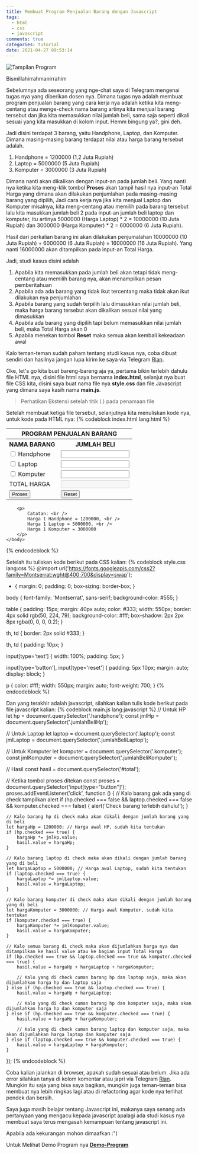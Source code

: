 ```yaml
---
title: Membuat Program Penjualan Barang dengan Javascript
tags:
  - html
  - css
  - javascript
comments: true
categories: tutorial
date: 2021-04-27 09:53:14
---
```



![Tampilan Program](/img/membuat-program-penjualan-barang/thumbnail.png)

Bismillahirrahmanirrahim

Sebelumnya ada seseorang yang nge-chat saya di Telegram mengenai tugas nya yang diberikan dosen nya. Dimana tugas nya adalah membuat program penjualan barang yang cara kerja nya adalah ketika kita meng-centang atau menge-check nama barang artinya kita menjual barang tersebut dan jika kita memasukkan nilai jumlah beli, sama saja seperti dikali sesuai yang kita masukkan di kolom input. Hemm bingung ya?, gini deh. 

<!-- more -->

Jadi disini terdapat 3 barang, yaitu Handphone, Laptop, dan Komputer. Dimana masing-masing barang terdapat nilai atau harga barang tersebut adalah.
1. Handphone = 1200000 (1,2 Juta Rupiah)
2. Laptop = 5000000 (5 Juta Rupiah)
3. Komputer = 3000000 (3 Juta Rupiah)

Dimana nanti akan dikalikan dengan input-an pada jumlah beli. Yang nanti nya ketika kita meng-klik tombol <b>Proses</b> akan tampil hasil nya input-an Total Harga yang dimana akan dilakukan penjumlahan pada masing-masing barang yang dipilih, Jadi cara kerja nya jika kita menjual Laptop dan Komputer misalnya, kita meng-centang atau memilih pada barang tersebut lalu kita masukkan jumlah beli 2 pada input-an jumlah beli laptop dan komputer, itu artinya 5000000 (Harga Laptop) * 2 = 10000000 (10 Juta Rupiah) dan 3000000 (Harga Komputer) * 2 = 6000000 (6 Juta Rupiah). 

Hasil dari perkalian barang ini akan dilakukan penjumalahan 10000000 (10 Juta Rupiah) + 6000000 (6 Juta Rupiah) = 16000000 (16 Juta Rupiah). Yang nanti 16000000 akan ditampilkan pada input-an Total Harga.

Jadi, studi kasus disini adalah
1. Apabila kita memasukkan pada jumlah beli akan tetapi tidak meng-centang atau memilih barang nya, akan menampilkan pesan pemberitahuan
2. Apabila ada ada barang yang tidak ikut tercentang maka tidak akan ikut dilakukan nya penjumlahan
3. Apabila barang yang sudah terpilih lalu dimasukkan nilai jumlah beli, maka harga barang tersebut akan dikalikan sesuai nilai yang dimasukkan
4. Apabila ada barang yang dipilih tapi belum memasukkan nilai jumlah beli, maka Total Harga akan 0
5. Apabila menekan tombol <b>Reset</b> maka semua akan kembali kekeadaan awal

Kalo teman-teman sudah paham tentang studi kasus nya, coba dibuat sendiri dan hasilnya jangan lupa kirim ke saya via Telegram [Rian](https://t.me/riann18).


Oke, let's go kita buat bareng-bareng aja ya, pertama bikin terlebih dahulu file HTML nya, disini file html saya bernama **index.html**, selanjut nya buat file CSS kita, disini saya buat nama file nya **style.css** dan file Javascript yang dimana saya kasih nama **main.js**. 
> Perhatikan Ekstensi setelah titik (.) pada penamaan file

Setelah membuat ketiga file tersebut, selanjutnya kita menuliskan kode nya, untuk kode pada HTML nya:
{% codeblock index.html lang:html %}
<!DOCTYPE html>
<html lang="en">
	<head>
		<meta charset="UTF-8" />
		<meta http-equiv="X-UA-Compatible" content="IE=edge" />
		<meta name="viewport" content="width=device-width, initial-scale=1.0" />
		<title>PROGRAM PENJUALAN BARANG</title>
	</head>
	<body>
		<form name="form">
			<table>
				<tr>
					<th colspan="2">PROGRAM PENJUALAN BARANG</th>
				</tr>
				<tr>
					<th>NAMA BARANG</th>
					<th>JUMLAH BELI</th>
				</tr>
				<tr>
					<td>
						<label> <input type="checkbox" class="handphone" /> </label>Handphone
					</td>
					<td><input type="text" class="jumlahBeliHp" /></td>
				</tr>
				<tr>
					<td>
						<label> <input type="checkbox" class="laptop" /> </label>Laptop
					</td>
					<td><input type="text" class="jumlahBeliLaptop" /></td>
				</tr>
				<tr>
					<td>
						<label> <input type="checkbox" class="komputer" /> </label>Komputer
					</td>
					<td><input type="text" class="jumlahBeliKomputer" /></td>
				</tr>
				<tr>
					<td>
						<label> TOTAL HARGA </label>
					</td>
					<td><input type="text" id="total" disabled /></td>
				</tr>
				<tr>
					<td><input type="button" value="Proses" /></td>
					<td><input type="reset" value="Reset" /></td>
				</tr>
			</table>
		</form>

		<p>
			Catatan: <br />
			Harga 1 Handphone = 1200000, <br />
			Harga 1 Laptop = 5000000, <br />
			Harga 1 Komputer = 3000000
		</p>
	</body>
</html>
{% endcodeblock %}

Setelah itu tuliskan kode berikut pada CSS kalian:
{% codeblock style.css lang:css %}
@import url('https://fonts.googleapis.com/css2?family=Montserrat:wght@400;700&display=swap');

* {
	margin: 0;
	padding: 0;
	box-sizing: border-box;
}

			
body {
    font-family: 'Montserrat', sans-serif;
    background-color: #555;
}

table {
    padding: 15px;
    margin: 40px auto;
    color: #333;
    width: 550px;
    border: 4px solid rgb(50, 224, 79);
    background-color: #fff;
    box-shadow: 2px 2px 8px rgba(0, 0, 0, 0.2);
}

th,
td {
    border: 2px solid #333;
}

th,
td {
    padding: 10px;
}

input[type='text'] {
    width: 100%;
    padding: 5px;
}

input[type='button'],
input[type='reset'] {
    padding: 5px 10px;
    margin: auto;
    display: block;
}

p {
    color: #fff;
    width: 550px;
    margin: auto;
    font-weight: 700;
}
{% endcodeblock %}

Dan yang terakhir adalah javascript, silahkan kalian tulis kode berikut pada file javascript kalian:
{% codeblock main.js lang:javascript %}
// Untuk HP
let hp = document.querySelector('.handphone');
const jmlHp = document.querySelector('.jumlahBeliHp');

// Untuk Laptop
let laptop = document.querySelector('.laptop');
const jmlLaptop = document.querySelector('.jumlahBeliLaptop');

// Untuk Komputer
let komputer = document.querySelector('.komputer');
const jmlKomputer = document.querySelector('.jumlahBeliKomputer');

// Hasil
const hasil = document.querySelector('#total');

// Ketika tombol proses ditekan
const proses = document.querySelector('input[type="button"]');
proses.addEventListener('click', function () {
    // Kalo barang gak ada yang di check tampilkan alert
    if (hp.checked === false && laptop.checked === false && komputer.checked === false) {
        alert('Check barang terlebih dahulu!');
    }

    // Kalo barang hp di check maka akan dikali dengan jumlah barang yang di beli
    let hargaHp = 1200000; // Harga awal HP, sudah kita tentukan
    if (hp.checked === true) {
        hargaHp *= jmlHp.value;
        hasil.value = hargaHp;
    }

    // Kalo barang laptop di check maka akan dikali dengan jumlah barang yang di beli
    let hargaLaptop = 5000000; // Harga awal Laptop, sudah kita tentukan
    if (laptop.checked === true) {
        hargaLaptop *= jmlLaptop.value;
        hasil.value = hargaLaptop;
    }

    // Kalo barang komputer di check maka akan dikali dengan jumlah barang yang di beli
    let hargaKomputer = 3000000; // Harga awal Komputer, sudah kita tentukan
    if (komputer.checked === true) {
        hargaKomputer *= jmlKomputer.value;
        hasil.value = hargaKomputer;
    }

    // Kalo semua barang di check maka akan dijumlahkan harga nya dan ditampilkan ke hasil value atau ke bagian input Total Harga
    if (hp.checked === true && laptop.checked === true && komputer.checked === true) {
        hasil.value = hargaHp + hargaLaptop + hargaKomputer;

        // Kalo yang di check cuman barang hp dan laptop saja, maka akan dijumlahkan harga hp dan laptop saja
    } else if (hp.checked === true && laptop.checked === true) {
        hasil.value = hargaHp + hargaLaptop;

        // Kalo yang di check cuman barang hp dan komputer saja, maka akan dijumlahkan harga hp dan komputer saja
    } else if (hp.checked === true && komputer.checked === true) {
        hasil.value = hargaHp + hargaKomputer;

        // Kalo yang di check cuman barang laptop dan komputer saja, maka akan dijumlahkan harga laptop dan komputer saja
    } else if (laptop.checked === true && komputer.checked === true) {
        hasil.value = hargaLaptop + hargaKomputer;
    }
});
{% endcodeblock %}

Coba kalian jalankan di browser, apakah sudah sesuai atau belum. Jika ada error silahkan tanya di kolom komentar atau japri via Telegram [Rian](https://t.me/riann18). Mungkin itu saja yang bisa saya bagikan, mungkin juga teman-teman bisa membuat nya lebih ringkas lagi atau di refactoring agar kode nya terlihat pendek dan bersih. 

Saya juga masih belajar tentang Javascript ini, makanya saya senang ada pertanyaan yang mengacu kepada javascript apalagi ada studi kasus nya membuat saya terus mengasah kemampuan tentang javascript ini.

Apabila ada kekurangan mohon dimaafkan :")

Untuk Melihat Demo Program nya **[Demo-Program](https://codepen.io/mfebriann/pen/rNjRZVJ)**